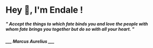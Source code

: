 <h1 title="head"> Hey 👋, I'm Endale !</h1>

**<h5><i>" Accept the things to which fate binds you and love the people with whom fate brings you together but do so with all your heart. "</i></h5>**

*<b>___ Marcus Aurelius ___</b>*
